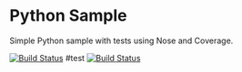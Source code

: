 Python Sample
=====================

Simple Python sample with tests using Nose and Coverage.



[![Build Status](https://apibeta.shippable.com/projects/5420089b76d0c288e441e5ee/badge?branchName=master)](https://appbeta.shippable.com/projects/5420089b76d0c288e441e5ee/builds/latest)
#test
[![Build Status](https://api.shippable.com/projects/54d9cce15ab6cc13528b6839/badge?branchName=master)](https://app.shippable.com/projects/54d9cce15ab6cc13528b6839/builds/latest)
